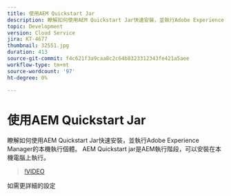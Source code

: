 ```yaml
---
title: 使用AEM Quickstart Jar
description: 瞭解如何使用AEM Quickstart Jar快速安裝，並執行Adobe Experience Manager的本機執行個體。 AEM Quickstart jar是AEM執行階段，可以安裝在本機電腦上執行。
topic: Development
version: Cloud Service
jira: KT-4677
thumbnail: 32551.jpg
duration: 413
source-git-commit: f4c621f3a9caa8c2c64b8323312343fe421a5aee
workflow-type: tm+mt
source-wordcount: '97'
ht-degree: 0%

---
```



# 使用AEM Quickstart Jar

瞭解如何使用AEM Quickstart Jar快速安裝，並執行Adobe Experience Manager的本機執行個體。 AEM Quickstart jar是AEM執行階段，可以安裝在本機電腦上執行。

>[!VIDEO](https://video.tv.adobe.com/v/32551?quality=12&learn=on)

如需更詳細的設定
